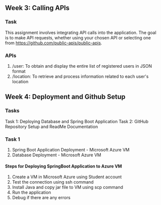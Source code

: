 ## Week 3: Calling APIs

### Task
This assignment involves integrating API calls into the application. The goal is to make API requests, whether using your chosen API or selecting one from https://github.com/public-apis/public-apis.

### APIs
1. /user: To obtain and display the entire list of registered users in JSON format
2. /location: To retrieve and process information related to each user's location

## Week 4: Deployment and Github Setup

### Tasks
Task 1: Deploying Database and Spring Boot Application
Task 2: GitHub Repository Setup and ReadMe Documentation

### Task 1
1. Spring Boot Application Deployment - Microsoft Azure VM
2. Database Deployment - Microsoft Azure VM

#### Steps for Deploying SpringBoot Application to Azure VM
1. Create a VM in Microsoft Azure using Student account
2. Test the connection using ssh command
3. Install Java and copy jar file to VM using scp command
4. Run the application
5. Debug if there are any errors
